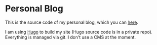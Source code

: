 # Personal Blog

This is the source code of my personal blog, which you can <a href="https://patriktrefil.com" target="blank" rel="noopener">here</a>.

I am using <a href="https://gohugo.io/" target="blank" rel="noopener">Hugo</a> to build my site (Hugo source code is in a private repo). Everything is managed via git. I don't use a CMS at the moment.
